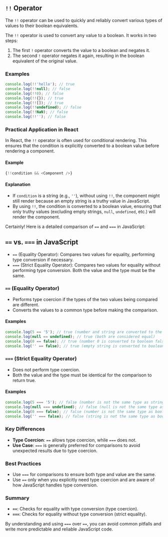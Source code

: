 ## `!!` Operator
The `!!` operator can be used to quickly and reliably convert various types of values to their boolean equivalents.

The `!!` operator is used to convert any value to a boolean. It works in two steps:
1. The first `!` operator converts the value to a boolean and negates it.
2. The second `!` operator negates it again, resulting in the boolean equivalent of the original value.

### Examples
```javascript
console.log(!!'hello'); // true
console.log(!!null); // false
console.log(!!0); // false
console.log(!!{}); // true
console.log(!![]); // true
console.log(!!undefined); // false
console.log(!!NaN); // false
console.log(!!''); // false
```

### Practical Application in React
In React, the `!!` operator is often used for conditional rendering. This ensures that the condition is explicitly converted to a boolean value before rendering a component.

#### Example
```javascript
{!!condition && <Component />}
```

#### Explanation
- If `condition` is a string (e.g., `''`), without using `!!`, the component might still render because an empty string is a truthy value in JavaScript.
- By using `!!`, the condition is converted to a boolean value, ensuring that only truthy values (excluding empty strings, `null`, `undefined`, etc.) will render the component.

Certainly! Here is a detailed comparison of `==` and `===` in JavaScript:

## `==` vs. `===` in JavaScript
- `==` (Equality Operator): Compares two values for equality, performing type conversion if necessary.
- `===` (Strict Equality Operator): Compares two values for equality without performing type conversion. Both the value and the type must be the same.

### `==` (Equality Operator)
- Performs type coercion if the types of the two values being compared are different.
- Converts the values to a common type before making the comparison.

#### Examples
```javascript
console.log(5 == '5'); // true (number and string are converted to the same type)
console.log(null == undefined); // true (both are considered equal)
console.log(0 == false); // true (number 0 is converted to boolean false)
console.log('' == false); // true (empty string is converted to boolean false)
```

### `===` (Strict Equality Operator)
- Does not perform type coercion.
- Both the value and the type must be identical for the comparison to return true.

#### Examples
```javascript
console.log(5 === '5'); // false (number is not the same type as string)
console.log(null === undefined); // false (null is not the same type as undefined)
console.log(0 === false); // false (number is not the same type as boolean)
console.log('' === false); // false (string is not the same type as boolean)
```

### Key Differences
- **Type Coercion**: `==` allows type coercion, while `===` does not.
- **Use Case**: `===` is generally preferred for comparisons to avoid unexpected results due to type coercion.

### Best Practices
- Use `===` for comparisons to ensure both type and value are the same.
- Use `==` only when you explicitly need type coercion and are aware of how JavaScript handles type conversion.

### Summary
- **`==`**: Checks for equality with type conversion (type coercion).
- **`===`**: Checks for equality without type conversion (strict equality).

By understanding and using `===` over `==`, you can avoid common pitfalls and write more predictable and reliable JavaScript code.